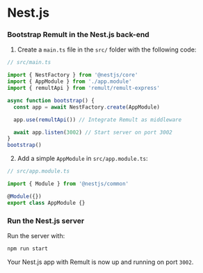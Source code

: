 # Nest.js

### Bootstrap Remult in the Nest.js back-end

1. Create a `main.ts` file in the `src/` folder with the following code:

```ts title="src/main.ts"
// src/main.ts

import { NestFactory } from '@nestjs/core'
import { AppModule } from './app.module'
import { remultApi } from 'remult/remult-express'

async function bootstrap() {
  const app = await NestFactory.create(AppModule)

  app.use(remultApi()) // Integrate Remult as middleware

  await app.listen(3002) // Start server on port 3002
}
bootstrap()
```

2. Add a simple `AppModule` in `src/app.module.ts`:

```ts title="src/app.module.ts"
// src/app.module.ts

import { Module } from '@nestjs/common'

@Module({})
export class AppModule {}
```

### Run the Nest.js server

Run the server with:

```sh
npm run start
```

Your Nest.js app with Remult is now up and running on port `3002`.
